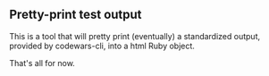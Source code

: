 ## Pretty-print test output
This is a tool that will pretty print (eventually) a standardized output, provided by codewars-cli, into a html Ruby object.

That's all for now.
